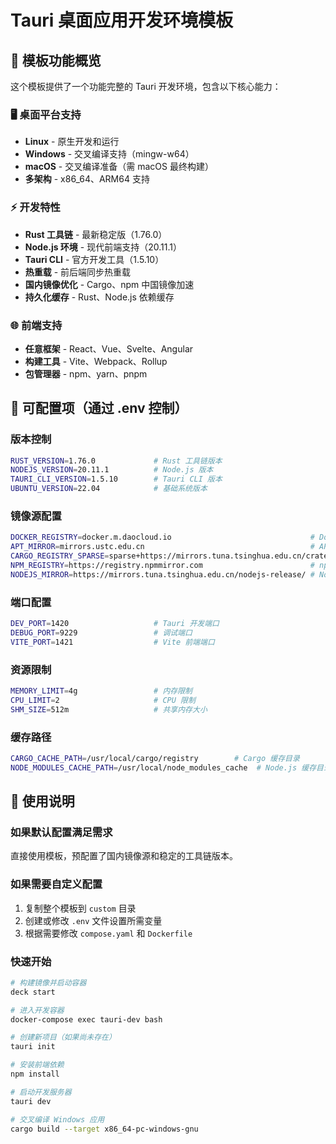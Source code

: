 # Tauri 桌面应用开发环境模板

## 🎯 模板功能概览

这个模板提供了一个功能完整的 Tauri 开发环境，包含以下核心能力：

### 🖥️ 桌面平台支持
- **Linux** - 原生开发和运行
- **Windows** - 交叉编译支持（mingw-w64）
- **macOS** - 交叉编译准备（需 macOS 最终构建）
- **多架构** - x86_64、ARM64 支持

### ⚡ 开发特性
- **Rust 工具链** - 最新稳定版（1.76.0）
- **Node.js 环境** - 现代前端支持（20.11.1）
- **Tauri CLI** - 官方开发工具（1.5.10）
- **热重载** - 前后端同步热重载
- **国内镜像优化** - Cargo、npm 中国镜像加速
- **持久化缓存** - Rust、Node.js 依赖缓存

### 🌐 前端支持
- **任意框架** - React、Vue、Svelte、Angular
- **构建工具** - Vite、Webpack、Rollup
- **包管理器** - npm、yarn、pnpm

## 🔧 可配置项（通过 .env 控制）

### 版本控制
```bash
RUST_VERSION=1.76.0             # Rust 工具链版本
NODEJS_VERSION=20.11.1          # Node.js 版本
TAURI_CLI_VERSION=1.5.10        # Tauri CLI 版本
UBUNTU_VERSION=22.04            # 基础系统版本
```

### 镜像源配置
```bash
DOCKER_REGISTRY=docker.m.daocloud.io                               # Docker 镜像源
APT_MIRROR=mirrors.ustc.edu.cn                                     # APT 软件源
CARGO_REGISTRY_SPARSE=sparse+https://mirrors.tuna.tsinghua.edu.cn/crates.io-index/  # Cargo 镜像
NPM_REGISTRY=https://registry.npmmirror.com                        # npm 镜像
NODEJS_MIRROR=https://mirrors.tuna.tsinghua.edu.cn/nodejs-release/ # Node.js 镜像
```

### 端口配置
```bash
DEV_PORT=1420                   # Tauri 开发端口
DEBUG_PORT=9229                 # 调试端口
VITE_PORT=1421                  # Vite 前端端口
```

### 资源限制
```bash
MEMORY_LIMIT=4g                 # 内存限制
CPU_LIMIT=2                     # CPU 限制
SHM_SIZE=512m                   # 共享内存大小
```

### 缓存路径
```bash
CARGO_CACHE_PATH=/usr/local/cargo/registry        # Cargo 缓存目录
NODE_MODULES_CACHE_PATH=/usr/local/node_modules_cache  # Node.js 缓存目录
```

## 📝 使用说明

### 如果默认配置满足需求
直接使用模板，预配置了国内镜像源和稳定的工具链版本。

### 如果需要自定义配置
1. 复制整个模板到 `custom` 目录
2. 创建或修改 `.env` 文件设置所需变量
3. 根据需要修改 `compose.yaml` 和 `Dockerfile`

### 快速开始
```bash
# 构建镜像并启动容器
deck start

# 进入开发容器
docker-compose exec tauri-dev bash

# 创建新项目（如果尚未存在）
tauri init

# 安装前端依赖
npm install

# 启动开发服务器
tauri dev

# 交叉编译 Windows 应用
cargo build --target x86_64-pc-windows-gnu
```
